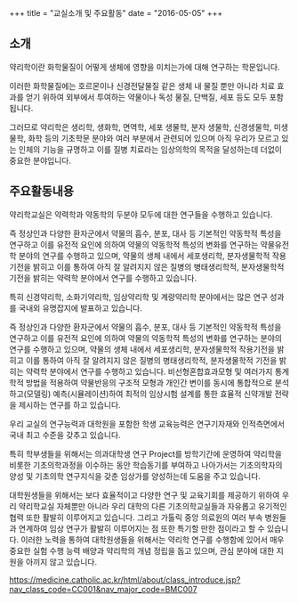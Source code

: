 +++
title = "교실소개 및 주요활동"
date = "2016-05-05"
+++


## 소개

약리학이란 화학물질이 어떻게 생체에 영향을 미치는가에 대해 연구하는 학문입니다.

이러한 화학물질에는 호르몬이나 신경전달물질 같은 생체 내 물질 뿐만 아니라 치료 효과를 얻기 위하여 외부에서 투여하는 약물이나 독성 물질,  단백질, 세포 등도 모두 포함됩니다.

그러므로 약리학은 생리학, 생화학, 면역학, 세포 생물학, 분자 생물학, 신경생물학, 미생물학, 화학 등의 기초학문 분야와 여러 부분에서 관련되어 있으며 아직 우리가 모르고 있는 인체의 기능을 규명하고 이를 질병 치료라는 임상의학의 목적을 달성하는데 더없이 중요한 분야입니다.
 
## 주요활동내용

약리학교실은 약력학과 약동학의 두분야 모두에 대한 연구들을 수행하고 있습니다.

즉 정상인과 다양한 환자군에서 약물의 흡수, 분포, 대사 등 기본적인 약동학적 특성을 연구하고 이를 유전적 요인에 의하여 약물의 약동학적 특성의 변화를 연구하는 약물유전학 분야의 연구를 수행하고 있으며, 약물의 생체 내에서 세포생리학, 분자생물학적 작용기전을 밝히고 이를 통하여 아직 잘 알려지지 않은 질병의 병태생리학적, 분자생물학적 기전을 밝히는 약력학 분야에서 연구를 수행하고 있습니다.

특히 신경약리학, 소화기약리학, 임상약리학 및 계량약리학 분야에서는 많은 연구 성과를 국내외 유명잡지에 발표하고 있습니다.

즉 정상인과 다양한 환자군에서 약물의 흡수, 분포, 대사 등 기본적인 약동학적 특성을 연구하고 이를 유전적 요인에 의하여 약물의 약동학적 특성의 변화를 연구하는 분야의 연구를 수행하고 있으며, 약물의 생체 내에서 세포생리학, 분자생물학적 작용기전을 밝히고 이를 통하여 아직 잘 알려지지 않은 질병의 병태생리학적, 분자생물학적 기전을 밝히는 약력학 분야에서 연구를 수행하고 있습니다. 비선형혼합효과모형 및 여러가지 통계학적 방법을 적용하여 약물반응의 구조적 모형과 개인간 변이를 동시에 통합적으로 분석하고(모델링) 예측(시뮬레이션)하여 최적의 임상시험 설계를 통한 효율적 신약개발 전략을 제시하는 연구를 하고 있습니다.

우리 교실의 연구능력과 대학원을 포함한 학생 교육능력은 연구기자재와 인적측면에서 국내 최고 수준을 갖추고 있습니다.

특히 학부생들을 위해서는 의과대학생 연구 Project를 방학기간에 운영하여 약리학을 비롯한 기초의학과정을 이수하는 동안 학습동기를 부여하고 나아가서는 기초의학자의 양성 및 기초의학 연구지식을 갖춘 임상가를 양성하는데 도움을 주고 있습니다.

대학원생들을 위해서는 보다 효율적이고 다양한 연구 및 교육기회를 제공하기 위하여 우리 약리학교실 자체뿐만 아니라 우리 대학의 다른 기초의학교실들과 자유롭고 유기적인 협력 또한 활발히 이루어지고 있습니다. 그리고 가톨릭 중앙 의료원의 여러 부속 병원들과 연계하여 임상 연구가 활발히 이루어지는 점 또한 특기할 만한 점이라고 할 수 있습니다. 이러한 노력을 통하여 대학원생들을 위해서는 약리학 연구를 수행함에 있어서 매우 중요한 실험 수행 능력 배양과 약리학의 개념 정립을 돕고 있으며, 관심 분야에 대한 지원을 아끼지 않고 있습니다.

<https://medicine.catholic.ac.kr/html/about/class_introduce.jsp?nav_class_code=CC001&nav_major_code=BMC007>

